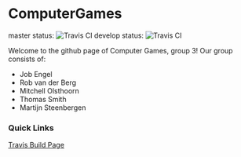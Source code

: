 # ComputerGames 
master status: ![Travis CI](https://travis-ci.org/newnottakenname/ComputerGames.svg?branch=master) 
develop status: ![Travis CI](https://travis-ci.org/newnottakenname/ComputerGames.svg?branch=develop)

Welcome to the github page of Computer Games, group 3!
Our group consists of:
* Job Engel
* Rob van der Berg
* Mitchell Olsthoorn
* Thomas Smith
* Martijn Steenbergen

### Quick Links

[Travis Build Page](https://travis-ci.org/newnottakename/ComputerGames)
